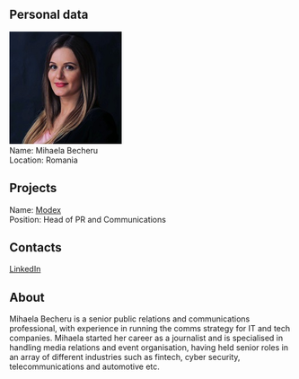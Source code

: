 ## Personal data
![mihaela becheru photo](photo/mihaela_becheru.jpg)  
Name:   Mihaela Becheru  
Location: Romania
## Projects 
Name: [Modex](../projects/modex.md)  
Position: Head of PR and Communications   
## Contacts
[LinkedIn](https://www.linkedin.com/in/mihaela-becheru-ba976374/)      
## About
Mihaela Becheru is a senior public relations and communications professional, with experience in running the comms strategy for IT and tech companies. Mihaela started her career as a journalist and is specialised in handling media relations and event organisation, having held senior roles in an array of different industries such as fintech, cyber security, telecommunications and automotive etc.
